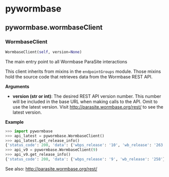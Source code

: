 <h1 id="pywormbase">pywormbase</h1>


<h2 id="pywormbase.wormbaseClient">pywormbase.wormbaseClient</h2>


<h3 id="pywormbase.wormbaseClient.WormbaseClient">WormbaseClient</h3>

```python
WormbaseClient(self, version=None)
```
The main entry point to all Wormbase ParaSite interactions

This client inherits from mixins in the `endpointGroups` module. Those mixins hold the source code that retrieves data from the Wormbase REST API.

__Arguments__

- __version (str or int)__: The desired REST API version number. This number will be included in the base URL when making calls to the API. Omit to use the latest version. Visit http://parasite.wormbase.org/rest/ to see the latest version.


__Example__

```python
>>> import pywormbase
>>> api_latest = pywormbase.WormbaseClient()
>>> api_latest.get_release_info()
{'status_code': 200, 'data': {'wbps_release': '10', 'wb_release': '263'}}
>>> api_v9 = pywormbase.WormbaseClient(9)
>>> api_v9.get_release_info()
{'status_code': 200, 'data': {'wbps_release': '9', 'wb_release': '258'}}
```

See also: http://parasite.wormbase.org/rest/

